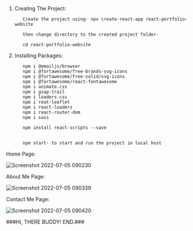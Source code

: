 1. Creating The Project:
          
          Create the project using- npx create-react-app react-portfolio-website
          
          then change directory to the created project folder-
          
          cd react-portfolio-website
          
2. Installing Packages:
          
          npm i @emailjs/browser
          npm i @fortawesome/free-brands-svg-icons
          npm i @fortawesome/free-solid/svg-icons
          npm i @fortawesome/react-fontawesome
          npm i animate.css
          npm i gsap-trail
          npm i loaders.css
          npm i reat-leaflet
          npm i react-loaders
          npm i react-router-dom
          npm i sass
          
          npm install react-scripts --save
          
          
          npm start- to start and run the project in local host
          
Home Page:

![Screenshot 2022-07-05 090230](https://user-images.githubusercontent.com/53118174/177223920-e8304b47-05ca-400d-9ac9-268331148c08.png)

About Me Page:

![Screenshot 2022-07-05 090339](https://user-images.githubusercontent.com/53118174/177223930-d6488dc2-569a-4385-906a-9ded46e8a23e.png)

Contact Me Page:

![Screenshot 2022-07-05 090420](https://user-images.githubusercontent.com/53118174/177223933-90349028-a264-40be-930d-e56f46c4368c.png)

###HI, THERE BUDDY! END.###
